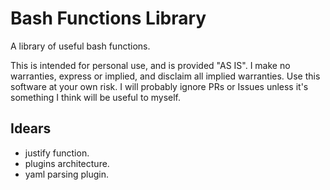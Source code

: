 # Bash Functions Library

A library of useful bash functions.  

This is intended for personal use, and is provided "AS IS". I make no warranties, express or implied, and disclaim all implied warranties. Use this software at your own risk. I will probably ignore PRs or Issues unless it's something I think will be useful to myself. 

## Idears

- justify function.  
- plugins architecture.
- yaml parsing plugin. 
